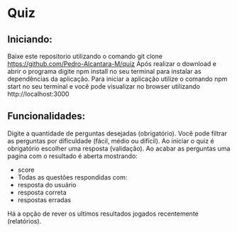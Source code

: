 # Quiz
## Iniciando:
Baixe este repositorio utilizando o comando git clone https://github.com/Pedro-Alcantara-M/quiz
Após realizar o download e abrir o programa digite npm install no seu terminal para instalar as dependências da aplicação.
Para iniciar a aplicação utilize o comando npm start no seu terminal e você pode visualizar no browser utilizando http://localhost:3000

## Funcionalidades:
Digite a quantidade de perguntas desejadas (obrigatório).
Você pode filtrar as perguntas por dificuldade (fácil, médio ou difícil).
Ao iniciar o quiz é obrigatório escolher uma resposta (validação).
Ao acabar as perguntas uma pagina com o resultado é aberta mostrando:
 - score
 - Todas as questões respondidas com:
 - resposta do usuário
 - resposta correta
 - respostas erradas

Há a opção de rever os ultimos resultados jogados recentemente (relatórios).
